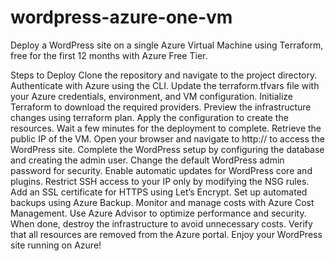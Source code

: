 # wordpress-azure-one-vm
Deploy a WordPress site on a single Azure Virtual Machine using Terraform, free for the first 12 months with Azure Free Tier.

Steps to Deploy
Clone the repository and navigate to the project directory.
Authenticate with Azure using the CLI.
Update the terraform.tfvars file with your Azure credentials, environment, and VM configuration.
Initialize Terraform to download the required providers.
Preview the infrastructure changes using terraform plan.
Apply the configuration to create the resources.
Wait a few minutes for the deployment to complete.
Retrieve the public IP of the VM.
Open your browser and navigate to http://<public-ip> to access the WordPress site.
Complete the WordPress setup by configuring the database and creating the admin user.
Change the default WordPress admin password for security.
Enable automatic updates for WordPress core and plugins.
Restrict SSH access to your IP only by modifying the NSG rules.
Add an SSL certificate for HTTPS using Let’s Encrypt.
Set up automated backups using Azure Backup.
Monitor and manage costs with Azure Cost Management.
Use Azure Advisor to optimize performance and security.
When done, destroy the infrastructure to avoid unnecessary costs.
Verify that all resources are removed from the Azure portal.
Enjoy your WordPress site running on Azure!







